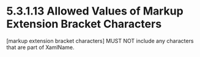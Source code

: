 <html dir="LTR" xmlns:mshelp="http://msdn.microsoft.com/mshelp" xmlns:ddue="http://ddue.schemas.microsoft.com/authoring/2003/5" xmlns:xlink="http://www.w3.org/1999/xlink" xmlns:tool="http://www.microsoft.com/tooltip">
 <meta http-equiv="Content-Type" content="text/html; CHARSET=utf-8">
 <meta name="save" content="history">
 <title>5.3.1.12 Markup Extension Bracket Characters Required Length</title>
 <xml><mshelp:toctitle title=""></mshelp:toctitle><mshelp:rltitle title=""></mshelp:rltitle><mshelp:keyword index="K" term="Allowed Values of Markup Extension Bracket Characters"></mshelp:keyword><mshelp:keyword index="A" term="99BD57B4-8E33-4c71-86CB-371390DB6D4F"></mshelp:keyword><mshelp:attr name="Locale" value="kbEnglish"></mshelp:attr><mshelp:attr name="AssetID" value="99BD57B4-8E33-4c71-86CB-371390DB6D4F.md"></mshelp:attr><mshelp:attr name="TopicType" value="kbRef"></mshelp:attr></xml>
 <link rel="stylesheet" type="text/css" href="../local/Classic.css">
 <link rel="stylesheet" type="text/css" href="ms-help://Hx/HxRuntime/HxLink.css">
 <script src="../local/script.js"></script>

<body>
 <input type="hidden" id="userDataCache" class="userDataStyle"><input type="hidden" id="hiddenScrollOffset"><img id="dropDownImage" style="display:none; height:0; width:0;" src="../local/drpdown.gif"><img id="dropDownHoverImage" style="display:none; height:0; width:0;" src="../local/drpdown_orange.gif"><img id="collapseImage" style="display:none; height:0; width:0;" src="../local/collapse.gif"><img id="expandImage" style="display:none; height:0; width:0;" src="../local/exp.gif"><img id="collapseAllImage" style="display:none; height:0; width:0;" src="../local/collall.gif"><img id="expandAllImage" style="display:none; height:0; width:0;" src="../local/expall.gif"><img id="copyImage" style="display:none; height:0; width:0;" src="../local/copycode.gif"><img id="copyHoverImage" style="display:none; height:0; width:0;" src="../local/copycodeHighlight.gif"><div id="header"><h1 class="heading">5.3.1.13 Allowed Values of Markup Extension Bracket Characters</h1></div><div id="mainSection">
 <div id="mainBody">
 <div id="allHistory" class="saveHistory" onsave="saveAll()" onload="loadAll()"></div>




 <p xmlns:wsd="http://wsdev.schemas.microsoft.com/authoring/2008/2" xmlns:msxsl="urn:schemas-microsoft-com:xslt" xmlns:script="urn:script" xmlns:build="urn:build">
 <div id="sectionSection0" class="section" name="collapseableSection">
 <content xmlns="http://ddue.schemas.microsoft.com/authoring/2003/5" xmlns:wsd="http://wsdev.schemas.microsoft.com/authoring/2008/2" xmlns:msxsl="urn:schemas-microsoft-com:xslt" xmlns:script="urn:script" xmlns:build="urn:build">
 </content>
 </div><div id="sectionSection1" class="section" name="collapseableSection">
 <content xmlns="http://ddue.schemas.microsoft.com/authoring/2003/5" xmlns:wsd="http://wsdev.schemas.microsoft.com/authoring/2008/2" xmlns:msxsl="urn:schemas-microsoft-com:xslt" xmlns:script="urn:script" xmlns:build="urn:build">
 <p xmlns="">[markup extension bracket characters] MUST NOT include any characters that are part of XamlName.</p>
 </content>
 </div>
 <!--[if gte IE 5]>
 <tool:tip element="languageFilterToolTip" avoidmouse="false"/>
 <![endif]-->
 </div><a name="feedback"></a><span></span>
 </div>
</body>
</html>
